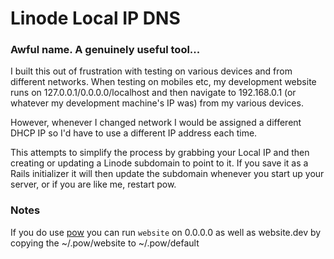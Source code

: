 # Linode Local IP DNS
### Awful name. A genuinely useful tool...

I built this out of frustration with testing on various devices and from different networks. When testing on mobiles etc, my development website runs on 127.0.0.1/0.0.0.0/localhost and then navigate to 192.168.0.1 (or whatever my development machine's IP was) from my various devices.

However, whenever I changed network I would be assigned a different DHCP IP so I'd have to use a different IP address each time.

This attempts to simplify the process by grabbing your Local IP and then creating or updating a Linode subdomain to point to it. If you save it as a Rails initializer it will then update the subdomain whenever you start up your server, or if you are like me, restart pow.

### Notes

If you do use [pow](http://pow.cx) you can run `website` on 0.0.0.0 as well as website.dev by copying the ~/.pow/website to ~/.pow/default

